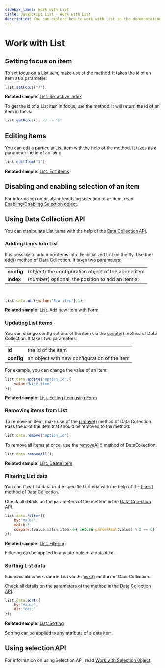```yaml
---
sidebar_label: Work with List
title: JavaScript List - Work with List
description: You can explore how to work with List in the documentation of the DHTMLX JavaScript UI library. Browse developer guides and API reference, try out code examples and live demos, and download a free 30-day evaluation version of DHTMLX Suite.
---
```


# Work with List

## Setting focus on item

To set focus on a List item, make use of the [](list/api/list_setfocus_method.md) method. It takes the id of an item as a parameter:

~~~js
list.setFocus("7");
~~~

**Related sample**: [List. Set active index](https://snippet.dhtmlx.com/ermcjx3d)

To get the id of a List item in focus, use the [](list/api/list_getfocus_method.md) method. It will return the id of an item in focus:

~~~js
list.getFocus(); // -> "6"
~~~

## Editing items

You can edit a particular List item with the help of the [](list/api/list_edititem_method.md) method. It takes as a parameter the id of an item:

~~~js
list.editItem("1");
~~~

**Related sample**: [List. Edit items](https://snippet.dhtmlx.com/6wsxgswc)

## Disabling and enabling selection of an item

For information on disabling/enabling selection of an item, read [Enabling/Disabling Selection object](list/usage_selection.md#enablingdisabling-selection-object).

## Using Data Collection API

You can manipulate List items with the help of the [Data Collection API](data_collection.md).

### Adding items into List

It is possible to add more items into the initialized List on the fly. Use the [add()](../../data_collection/api/datacollection_add_method/) method of Data Collection. It takes two parameters:

<table>
	<tbody>
        <tr>
			<td><b>config</b></td>
			<td>(<i>object</i>) the configuration object of the added item</td>
		</tr>
        <tr>
			<td><b>index</b></td>
			<td>(<i>number</i>) optional, the position to add an item at</td>
		</tr>
    </tbody>
</table>
<br/>

~~~js
list.data.add({value:"New item"},1);
~~~

**Related sample**: [List. Add new item with Form](https://snippet.dhtmlx.com/f7cbdiqg)

### Updating List items

You can change config options of the item via the [update()](../../data_collection/api/datacollection_update_method/) method of Data Collection. It takes two parameters:

<table>
	<tbody>
        <tr>
			<td><b>id</b></td>
			<td>the id of the item</td>
		</tr>
        <tr>
			<td><b>config</b></td>
			<td>an object with new configuration of the item</td>
		</tr>
    </tbody>
</table>

For example, you can change the value of an item:

~~~js
list.data.update("option_id",{
	value:"Nice item"
});
~~~

**Related sample**: [List. Editing item using Form](https://snippet.dhtmlx.com/6jpn7a6h)

### Removing items from List

To remove an item, make use of the [remove()](../../data_collection/api/datacollection_remove_method/) method of Data Collection. Pass the id of the item that should be removed to the method:

~~~js
list.data.remove("option_id");
~~~

To remove all items at once, use the [removeAll()](../../data_collection/api/datacollection_removeall_method/) method of DataCollection:

~~~js
list.data.removeAll();
~~~

**Related sample**: [List. Delete item](https://snippet.dhtmlx.com/wmozu18g)

### Filtering List data

You can filter List data by the specified criteria with the help of the [filter()](../../data_collection/api/datacollection_filter_method/) method of Data Collection.

Check all details on the parameters of the method in the [Data Collection API](data_collection.md).

~~~js
list.data.filter({
	by:"value",
	match:2,
	compare:(value,match,item)=>{ return parseFloat(value) % 2 == 0}
});
~~~

**Related sample**: [List. Filtering](https://snippet.dhtmlx.com/k8kvmy8v)

Filtering can be applied to any attribute of a data item.

### Sorting List data

It is possible to sort data in List via the [sort()](../../data_collection/api/datacollection_sort_method/) method of Data Collection.

Check all details on the parameters of the method in the [Data Collection API](data_collection.md).

~~~js
list.data.sort({ 
	by:"value",
	dir:"desc"
});
~~~

**Related sample**: [List. Sorting](https://snippet.dhtmlx.com/876meu9a)

Sorting can be applied to any attribute of a data item.

## Using selection API

For information on using Selection API, read [Work with Selection Object](list/usage_selection.md).
